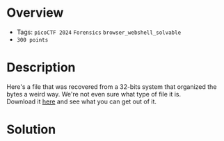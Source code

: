 # Overview
- Tags: `picoCTF 2024` `Forensics` `browser_webshell_solvable`
- `300 points`

# Description
Here's a file that was recovered from a 32-bits system that organized the bytes a weird way. We're not even sure what type of file it is.  
Download it [here](https://artifacts.picoctf.net/c_titan/112/challengefile) and see what you can get out of it.

# Solution
